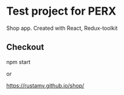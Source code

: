 # Test project for PERX

Shop app. Created with React, Redux-toolkit

## Checkout

npm start

or

https://rustamv.github.io/shop/
